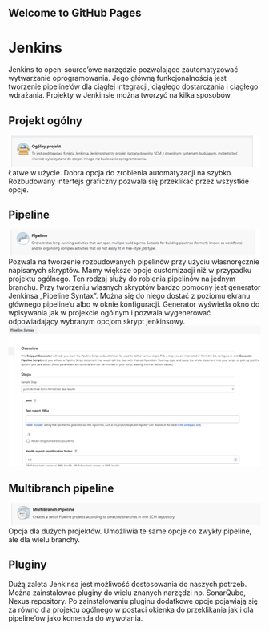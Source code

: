 ## Welcome to GitHub Pages

# Jenkins

Jenkins to open-source’owe narzędzie pozwalające zautomatyzować wytwarzanie oprogramowania. Jego główną funkcjonalnością jest tworzenie pipeline’ów dla ciągłej integracji, ciągłego dostarczania i ciągłego wdrażania. Projekty w Jenkinsie można tworzyć na kilka sposobów.

## Projekt ogólny
![Image](https://github.com/mbielak1/mbielak1.github.io/blob/9bfe9e540b4245e57496c243707763ea9580b151/Obraz1.png)
<br />
Łatwe w użycie. Dobra opcja do zrobienia automatyzacji na szybko. Rozbudowany interfejs graficzny pozwala się przeklikać przez wszystkie opcje.

## Pipeline
![Image](https://github.com/mbielak1/mbielak1.github.io/blob/6a1347e1185ae11a32dd6e6fe65f087cf3398ef8/Obraz2.png)
<br />
Pozwala na tworzenie rozbudowanych pipelinów przy użyciu własnoręcznie napisanych skryptów. Mamy większe opcje customizacji niż w przypadku projektu ogólnego. Ten rodzaj służy do robienia pipelinów na jednym branchu. Przy tworzeniu własnych skryptów bardzo pomocny jest generator Jenkinsa „Pipeline Syntax”. Można się do niego dostać z poziomu ekranu głównego pipeline’u albo w oknie konfiguracji. Generator wyświetla okno do wpisywania jak w projekcie ogólnym i pozwala wygenerować odpowiadający wybranym opcjom skrypt jenkinsowy.
<br />
![Image](https://github.com/mbielak1/mbielak1.github.io/blob/6a1347e1185ae11a32dd6e6fe65f087cf3398ef8/Obraz4.png)
<br />
## Multibranch pipeline
![Image](https://github.com/mbielak1/mbielak1.github.io/blob/6a1347e1185ae11a32dd6e6fe65f087cf3398ef8/Obraz3.png)
<br />
Opcja dla dużych projektów. Umożliwia te same opcje co zwykły pipeline, ale dla wielu branchy.

## Pluginy

Dużą zaleta Jenkinsa jest możliwość dostosowania do naszych potrzeb. Można zainstalować pluginy do wielu znanych narzędzi np. SonarQube, Nexus repository. Po zainstalowaniu pluginu dodatkowe opcje pojawiają się za równo dla projektu ogólnego w postaci okienka do przeklikania jak i dla pipeline’ów jako komenda do wywołania.


